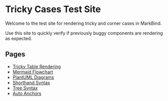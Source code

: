 <frontmatter title="Tricky Cases Test Site" />

# Tricky Cases Test Site

Welcome to the test site for rendering tricky and corner cases in MarkBind.

Use this site to quickly verify if previously buggy components are rendering as expected.

## Pages

- [Tricky Table Rendering](tricky-table-rendering.md)
- [Mermaid Flowchart](mermaid-flowchart.md)
- [PlantUML Diagrams](plantuml-diagrams.md)
- [Shorthand Syntax](shorthand-syntax.md)
- [Tree Syntax](tree-syntax.md)
- [Auto Anchors](auto-anchors.md)
